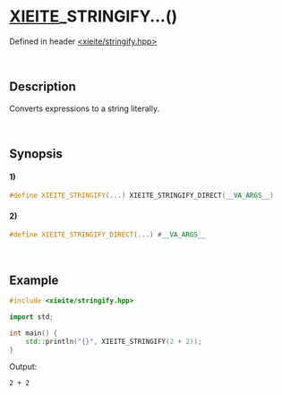 # [XIEITE](../../macros.md)\_STRINGIFY...\(\)
Defined in header [<xieite/stringify.hpp>](../../../src/macros/stringify.hpp)

&nbsp;

## Description
Converts expressions to a string literally.

&nbsp;

## Synopsis
#### 1)
```cpp
#define XIEITE_STRINGIFY(...) XIEITE_STRINGIFY_DIRECT(__VA_ARGS__)
```
#### 2)
```cpp
#define XIEITE_STRINGIFY_DIRECT(...) #__VA_ARGS__
```

&nbsp;

## Example
```cpp
#include <xieite/stringify.hpp>

import std;

int main() {
    std::println("{}", XIEITE_STRINGIFY(2 + 2));
}
```
Output:
```
2 + 2
```

